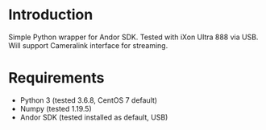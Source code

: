 # Introduction

Simple Python wrapper for Andor SDK.
Tested with iXon Ultra 888 via USB.
Will support Cameralink interface for streaming.

# Requirements

* Python 3 (tested 3.6.8, CentOS 7 default)
* Numpy (tested 1.19.5)
* Andor SDK (tested installed as default, USB)
